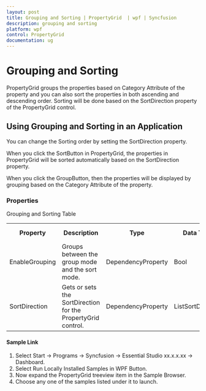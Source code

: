 ```yaml
---
layout: post
title: Grouping and Sorting | PropertyGrid  | wpf | Syncfusion
description: grouping and sorting
platform: wpf
control: PropertyGrid 
documentation: ug
---
```


# Grouping and Sorting

PropertyGrid groups the properties based on Category Attribute of the property and you can also sort the properties in both ascending and descending order. Sorting will be done based on the SortDirection property of the PropertyGrid control.

## Using Grouping and Sorting in an Application

You can change the Sorting order by setting the SortDirection property. 

When you click the SortButton in PropertyGrid, the properties in PropertyGrid will be sorted automatically based on the SortDirection property. 

When you click the GroupButton, then the properties will be displayed by grouping based on the Category Attribute of the property.

### Properties

Grouping and Sorting Table

<table>
<tr>
<th>
Property </th><th>
Description </th><th>
Type </th><th>
Data Type </th><th>
Reference links </th></tr>
<tr>
<td>
EnableGrouping</td><td>
Groups between the group mode and the sort mode.</td><td>
DependencyProperty</td><td>
Bool</td><td>
</td></tr>
<tr>
<td>
SortDirection</td><td>
Gets or sets the SortDirection for the PropertyGrid control.</td><td>
DependencyProperty</td><td>
ListSortDirection</td><td>
</td></tr>
</table>


#### Sample Link

1. Select Start -> Programs -> Syncfusion -> Essential Studio xx.x.x.xx -> Dashboard.
2. Select   Run Locally Installed Samples in WPF Button.
3. Now expand the PropertyGrid treeview item in the Sample Browser.
4. Choose any one of the samples listed under it to launch. 